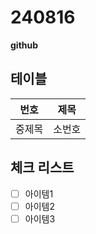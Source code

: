 # 240816 #
**github**

## 테이블

| 번호 | 제목 |
|--|--|
|중제목|소번호|

## 체크 리스트 

 - [ ] 아이템1
 - [ ] 아이템2
 - [ ] 아이템3
